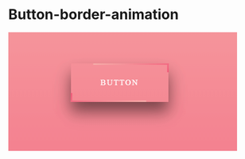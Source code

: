 # Button-border-animation


![button-border-animation](https://github.com/NiharikaSareen/Button-animation/blob/master/button-border-animation.gif)
